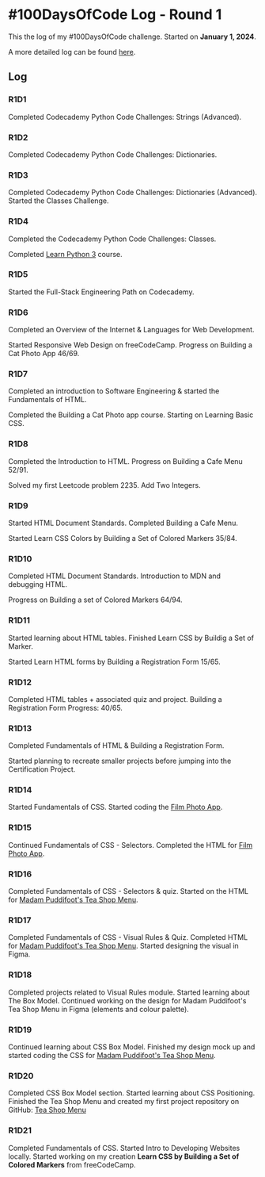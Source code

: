 # #100DaysOfCode Log - Round 1 

This the log of my #100DaysOfCode challenge. Started on **January 1, 2024**.

A more detailed log can be found [here](round1-log.md). 

## Log

### R1D1 
Completed Codecademy Python Code Challenges: Strings (Advanced).

### R1D2
Completed Codecademy Python Code Challenges: Dictionaries. 

### R1D3 
Completed Codecademy Python Code Challenges: Dictionaries (Advanced).
Started the Classes Challenge.

### R1D4
Completed the Codecademy Python Code Challenges: Classes.

Completed [Learn Python 3](https://www.codecademy.com/enrolled/courses/learn-python-3) course. 

### R1D5
Started the Full-Stack Engineering Path on Codecademy. 

### R1D6 
Completed an Overview of the Internet & Languages for Web Development. 

Started Responsive Web Design on freeCodeCamp. Progress on Building a Cat Photo App 46/69. 

### R1D7 
Completed an introduction to Software Engineering & started the Fundamentals of HTML.

Completed the Building a Cat Photo app course. Starting on Learning Basic CSS. 

### R1D8 
Completed the Introduction to HTML. Progress on Building a Cafe Menu 52/91. 

Solved my first Leetcode problem 2235. Add Two Integers.

### R1D9
Started HTML Document Standards. Completed Building a Cafe Menu.

Started Learn CSS Colors by Building a Set of Colored Markers 35/84.

### R1D10 
Completed HTML Document Standards. Introduction to MDN and debugging HTML.

Progress on Building a set of Colored Markers 64/94. 

### R1D11 
Started learning about HTML tables. Finished Learn CSS by Buildig a Set of Marker. 

Started Learn HTML forms by Building a Registration Form 15/65.

### R1D12
Completed HTML tables + associated quiz and project. Building a Registration Form Progress: 40/65.

### R1D13 
Completed Fundamentals of HTML & Building a Registration Form. 

Started planning to recreate smaller projects before jumping into the Certification Project. 

### R1D14 
Started Fundamentals of CSS. Started coding the [Film Photo App](https://codepen.io/ornellion/pen/Rwdodbp). 

### R1D15 
Continued Fundamentals of CSS - Selectors. Completed the HTML for [Film Photo App](https://codepen.io/ornellion/pen/Rwdodbp).

### R1D16 
Completed Fundamentals of CSS - Selectors & quiz. Started on the HTML for [Madam Puddifoot's Tea Shop Menu](https://codepen.io/ornellion/pen/LYaxgBK).

### R1D17
Completed Fundamentals of CSS - Visual Rules & Quiz. Completed HTML for [Madam Puddifoot's Tea Shop Menu](https://codepen.io/ornellion/pen/LYaxgBK). Started designing the visual in Figma. 

### R1D18 
Completed projects related to Visual Rules module. Started learning about The Box Model. Continued working on the design for Madam Puddifoot's Tea Shop Menu in Figma (elements and colour palette). 

### R1D19 
Continued learning about CSS Box Model. Finished my design mock up and started coding the CSS for [Madam Puddifoot's Tea Shop Menu](https://codepen.io/ornellion/pen/LYaxgBK).

### R1D20 
Completed CSS Box Model section. Started learning about CSS Positioning. Finished the Tea Shop Menu and created my first project repository on GitHub: [Tea Shop Menu](https://github.com/ornellion/madam-puddifoots-cafe-menu)

### R1D21 
Completed Fundamentals of CSS. Started Intro to Developing Websites locally. Started working on my creation **Learn CSS by Building a Set of Colored Markers** from freeCodeCamp.
